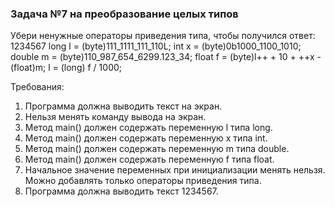 
### Задача №7 на преобразование целых типов

Убери ненужные операторы приведения типа, чтобы получился ответ: 1234567
long l = (byte)111_1111_111_110L;
int x = (byte)0b1000_1100_1010;
double m = (byte)110_987_654_6299.123_34;
float f = (byte)l++ + 10 + ++x - (float)m;
l = (long) f / 1000;


Требования:
1.	Программа должна выводить текст на экран.
2.	Нельзя менять команду вывода на экран.
3.	Метод main() должен содержать переменную l типа long.
4.	Метод main() должен содержать переменную x типа int.
5.	Метод main() должен содержать переменную m типа double.
6.	Метод main() должен содержать переменную f типа float.
7.	Начальное значение переменных при инициализации менять нельзя. Можно добавлять только операторы приведения типа.
8.	Программа должна выводить текст 1234567.


